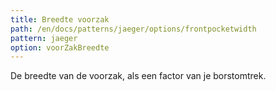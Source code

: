```yaml
---
title: Breedte voorzak
path: /en/docs/patterns/jaeger/options/frontpocketwidth
pattern: jaeger
option: voorZakBreedte
---
```


De breedte van de voorzak, als een factor van je borstomtrek.